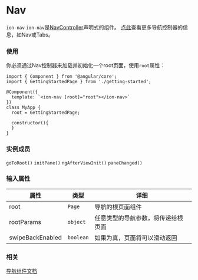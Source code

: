 # Nav 
`ion-nav`
`ion-nav`是[NavController](http://ionicframework.com/docs/api/navigation/NavController/)声明式的组件。
[点此](http://ionicframework.com/docs/api/navigation/NavController/)查看更多导航控制器的信息，如Nav或Tabs。

### 使用
你必须通过Nav控制器来加载并初始化一个root页面，使用`root`属性：
```
import { Component } from '@angular/core';
import { GettingStartedPage } from './getting-started';

@Component({
  template: `<ion-nav [root]="root"></ion-nav>`
})
class MyApp {
  root = GettingStartedPage;

  constructor(){
  }
}
```
### 实例成员
`goToRoot()`
`initPane()`
`ngAfterViewInit()`
`paneChanged()`

### 输入属性 

|属性|类型|详细|
|-----|-----|-----|
|root|`Page`|导航的根页面组件|
|rootParams|`object`|任意类型的导航参数，将传递给根页面|
|swipeBackEnabled|`boolean`|如果为真，页面将可以滑动返回|

### 相关
[导航组件文档](http://ionicframework.com/docs/components#navigation)